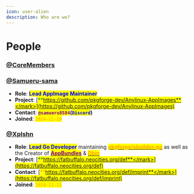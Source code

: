 ```yaml
---
icon: user-alien
description: Who are we?
---
```


# People

### [@CoreMembers](https://docs.pkgforge.dev/orgs/pkgforge-core/people)&#x20;

### [@Samueru-sama](https://github.com/Samueru-sama)

* **Role**: <mark style="color:blue;">**Lead AppImage Maintainer**</mark>&#x20;
* **Project**: [<mark style="color:green;">**https://github.com/pkgforge-dev/Anylinux-AppImages**</mark>](https://github.com/pkgforge-dev/Anylinux-AppImages)
* **Contact**: <mark style="color:purple;">**`@samueru8584`**</mark>**(**<mark style="color:blue;">**`Discord`**</mark>**)**
* **Joined**: <mark style="color:orange;">`2024-11-19`</mark>

### [**@Xplshn**](https://github.com/xplshn)

* **Role**: <mark style="color:blue;">**Lead Go Developer**</mark>  maintaining [<mark style="color:orange;">**pkgforge/sbuilder-go**</mark>](https://github.com/pkgforge/sbuilder-go) as well as the Creator of [<mark style="color:purple;">**AppBundles**</mark>](../../formats/packages/appbundle/) & [<mark style="color:orange;">**Dbin**</mark>](https://github.com/xplshn/dbin)
* **Project**: [<mark style="color:green;">**https://fatbuffalo.neocities.org/def**</mark>](https://fatbuffalo.neocities.org/def)
* **Contact**: [<mark style="color:orange;">**https://fatbuffalo.neocities.org/def/imprint**</mark>](https://fatbuffalo.neocities.org/def/imprint)
* **Joined**: <mark style="color:orange;">`2024-11-21`</mark>
